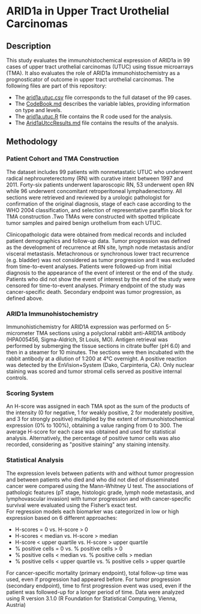 # ARID1a in Upper Tract Urothelial Carcinomas

## Description
This study evaluates the immunohistochemical expression of ARID1a in 99 cases of upper tract urothelial carcinomas (UTUC) using tissue microarrays (TMA). It also evaluates the role of ARID1a immunohistochemistry as a prognosticator of outcome in upper tract urothelial carcinomas. The following files are part of this repository: 
* The [arid1a.utuc.csv](https://github.com/alcideschaux/arid1a.utuc/blob/master/arid1a.utuc.csv) file corresponds to the full dataset of the 99 cases.
* The [CodeBook.md](https://github.com/alcideschaux/arid1a.utuc/blob/master/CodeBook.md) describes the variable lables, providing information on type and levels.
* The [arid1a.utuc.R](https://github.com/alcideschaux/arid1a.utuc/blob/master/arid1a.utuc.R) file contains the R code used for the analysis.
* The [Arid1aUtccResults.md](https://github.com/alcideschaux/arid1a.utuc/blob/master/arid1a.utuc.R) file contains the results of the analysis.

## Methodology
### Patient Cohort and TMA Construction
The dataset includes 99 patients with nonmetastatic UTUC who underwent radical nephroureterectomy (RN) with curative intent between 1997 and 2011. Forty-six patients underwent laparoscopic RN, 53 underwent open RN while 96 underwent concomitant retroperitoneal lymphadenectomy. All sections were retrieved and reviewed by a urologic pathologist for confirmation of the original diagnosis, stage of each case according to the WHO 2004 classification, and selection of representative paraffin block for TMA construction .Two TMAs were constructed with spotted triplicate tumor samples and paired benign urothelium from each UTUC.  


Clinicopathologic data were obtained from medical records and included patient demographics and follow-up data. Tumor progression was defined as the development of recurrence at RN site, lymph node metastasis and/or visceral metastasis. Metachronous or synchronous lower tract recurrence (e.g. bladder) was not considered as tumor progression and it was excluded from time-to-event analyses. Patients were followed-up from initial diagnosis to the appearance of the event of interest or the end of the study. Patients who did not show the event of interest by the end of the study were censored for time-to-event analyses. Primary endpoint of the study was cancer-specific death. Secondary endpoint was tumor progression, as defined above.

### ARID1a Immunohistochemistry
Immunohistichemistry for ARID1A expression was performed on 5-micrometer TMA sections using a polyclonal rabbit anti-ARID1A antibody (HPA005456, Sigma-Aldrich, St Louis, MO). Antigen retrieval was performed by submerging the tissue sections in citrate buffer (pH 6.0) and then in a steamer for 10 minutes. The sections were then incubated with the rabbit antibody at a dilution of 1:200 at 4°C overnight. A positive reaction was detected by the EnVision+System (Dako, Carpinteria, CA). Only nuclear staining was scored and tumor stromal cells served as positive internal controls.  
### Scoring System
An H-score was assigned in each TMA spot as the sum of the products of the intensity (0 for negative, 1 for weakly positive, 2 for moderately positive, and 3 for strongly positive) multiplied by the extent of immunohistochemical expression (0% to 100%), obtaining a value ranging from 0 to 300. The average H-score for each case was obtained and used for statistical analysis. Alternatively, the percentage of positive tumor cells was also recorded, considering as "positive staining" any staining intensity.  
### Statistical Analysis
The expression levels between patients with and without tumor progression and between patients who died and who did not died of disseminated cancer were compared using the Mann-Whitney U test. The associations of pathologic features (pT stage, histologic grade, lymph node metastasis, and lymphovascular invasion) with tumor progression and with cancer-specific survival were evaluated using the Fisher’s exact test.  
For regression models each biomarker was categorized in low or high expression based on 6 different approaches: 
* H-scores = 0 vs. H-score > 0
* H-scores < median vs. H-score > median
* H-score < upper quartile vs. H-score > upper quartile
* % positive cells = 0 vs. % positive cells > 0
* % positive cells < median vs. % positive cells > median
* % positive cells < upper quartile vs. % positive cells > upper quartile


For cancer-specific mortality (primary endpoint), total follow-up time was used, even if progression had appeared before. For tumor progression (secondary endpoint), time to first progression event was used, even if the patient was followed-up for a longer period of time. Data were analyzed using R version 3.1.0 (R Foundation for Statistical Computing, Vienna, Austria)
